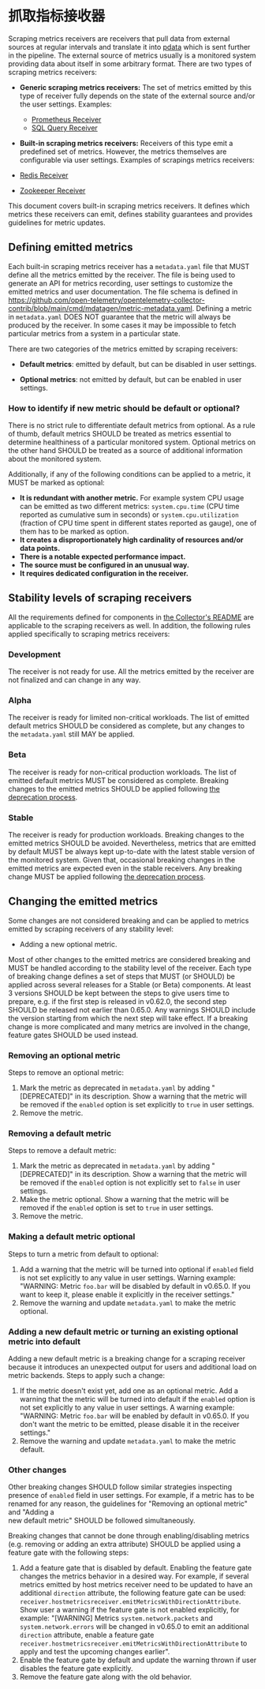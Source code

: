 # 抓取指标接收器

Scraping metrics receivers are receivers that pull data from external sources at
regular intervals and translate it into [pdata](../pdata/README.md) which is
sent further in the pipeline. The external source of metrics usually is a
monitored system providing data about itself in some arbitrary format. There are
two types of scraping metrics receivers:

- **Generic scraping metrics receivers:** The set of metrics emitted by this
  type of receiver fully depends on the state of the external source and/or the
  user settings. Examples:

  - [Prometheus Receiver](https://github.com/open-telemetry/opentelemetry-collector-contrib/tree/main/receiver/prometheusreceiver)
  - [SQL Query Receiver](https://github.com/open-telemetry/opentelemetry-collector-contrib/tree/main/receiver/sqlqueryreceiver)

- **Built-in scraping metrics receivers:** Receivers of this type emit a
  predefined set of metrics. However, the metrics themselves are configurable
  via user settings. Examples of scrapings metrics receivers:

- [Redis Receiver](https://github.com/open-telemetry/opentelemetry-collector-contrib/tree/main/receiver/redisreceiver)
- [Zookeeper Receiver](https://github.com/open-telemetry/opentelemetry-collector-contrib/tree/main/receiver/zookeeperreceiver)

This document covers built-in scraping metrics receivers. It defines which
metrics these receivers can emit, defines stability guarantees and provides
guidelines for metric updates.

## Defining emitted metrics

Each built-in scraping metrics receiver has a `metadata.yaml` file that MUST
define all the metrics emitted by the receiver. The file is being used to
generate an API for metrics recording, user settings to customize the emitted
metrics and user documentation. The file schema is defined in
https://github.com/open-telemetry/opentelemetry-collector-contrib/blob/main/cmd/mdatagen/metric-metadata.yaml.
Defining a metric in `metadata.yaml` DOES NOT guarantee that the metric will
always be produced by the receiver. In some cases it may be impossible to fetch
particular metrics from a system in a particular state.

There are two categories of the metrics emitted by scraping receivers:

- **Default metrics**: emitted by default, but can be disabled in user settings.

- **Optional metrics**: not emitted by default, but can be enabled in user
  settings.

### How to identify if new metric should be default or optional?

There is no strict rule to differentiate default metrics from optional. As a
rule of thumb, default metrics SHOULD be treated as metrics essential to
determine healthiness of a particular monitored system. Optional metrics on the
other hand SHOULD be treated as a source of additional information about the
monitored system.

Additionally, if any of the following conditions can be applied to a metric, it
MUST be marked as optional:

- **It is redundant with another metric.** For example system CPU usage can be
  emitted as two different metrics: `system.cpu.time` (CPU time reported as
  cumulative sum in seconds) or `system.cpu.utilization` (fraction of CPU time
  spent in different states reported as gauge), one of them has to be marked as
  option.
- **It creates a disproportionately high cardinality of resources and/or data
  points.**
- **There is a notable expected performance impact.**
- **The source must be configured in an unusual way.**
- **It requires dedicated configuration in the receiver.**

## Stability levels of scraping receivers

All the requirements defined for components in
[the Collector's README](../README.md#stability-levels) are applicable to the
scraping receivers as well. In addition, the following rules applied
specifically to scraping metrics receivers:

### Development

The receiver is not ready for use. All the metrics emitted by the receiver are
not finalized and can change in any way.

### Alpha

The receiver is ready for limited non-critical workloads. The list of emitted
default metrics SHOULD be considered as complete, but any changes to the
`metadata.yaml` still MAY be applied.

### Beta

The receiver is ready for non-critical production workloads. The list of emitted
default metrics MUST be considered as complete. Breaking changes to the emitted
metrics SHOULD be applied following
[the deprecation process](#changing-the-emitted-metrics).

### Stable

The receiver is ready for production workloads. Breaking changes to the emitted
metrics SHOULD be avoided. Nevertheless, metrics that are emitted by default
MUST be always kept up-to-date with the latest stable version of the monitored
system. Given that, occasional breaking changes in the emitted metrics are
expected even in the stable receivers. Any breaking change MUST be applied
following [the deprecation process](#changing-the-emitted-metrics).

## Changing the emitted metrics

Some changes are not considered breaking and can be applied to metrics emitted
by scraping receivers of any stability level:

- Adding a new optional metric.

Most of other changes to the emitted metrics are considered breaking and MUST be
handled according to the stability level of the receiver. Each type of breaking
change defines a set of steps that MUST (or SHOULD) be applied across several
releases for a Stable (or Beta) components. At least 3 versions SHOULD be kept
between the steps to give users time to prepare, e.g. if the first step is
released in v0.62.0, the second step SHOULD be released not earlier than 0.65.0.
Any warnings SHOULD include the version starting from which the next step will
take effect. If a breaking change is more complicated and many metrics are
involved in the change, feature gates SHOULD be used instead.

### Removing an optional metric

Steps to remove an optional metric:

1. Mark the metric as deprecated in `metadata.yaml` by adding "[DEPRECATED]" in
   its description. Show a warning that the metric will be removed if the
   `enabled` option is set explicitly to `true` in user settings.
2. Remove the metric.

### Removing a default metric

Steps to remove a default metric:

1. Mark the metric as deprecated in `metadata.yaml` by adding "[DEPRECATED]" in
   its description. Show a warning that the metric will be removed if the
   `enabled` option is not explicitly set to `false` in user settings.
2. Make the metric optional. Show a warning that the metric will be removed if
   the `enabled` option is set to `true` in user settings.
3. Remove the metric.

### Making a default metric optional

Steps to turn a metric from default to optional:

1. Add a warning that the metric will be turned into optional if `enabled` field
   is not set explicitly to any value in user settings. Warning example:
   "WARNING: Metric `foo.bar` will be disabled by default in v0.65.0. If you
   want to keep it, please enable it explicitly in the receiver settings."
2. Remove the warning and update `metadata.yaml` to make the metric optional.

### Adding a new default metric or turning an existing optional metric into default

Adding a new default metric is a breaking change for a scraping receiver because
it introduces an unexpected output for users and additional load on metric
backends. Steps to apply such a change:

1. If the metric doesn't exist yet, add one as an optional metric. Add a warning
   that the metric will be turned into default if the `enabled` option is not
   set explicitly to any value in user settings. A warning example: "WARNING:
   Metric `foo.bar` will be enabled by default in v0.65.0. If you don't want the
   metric to be emitted, please disable it in the receiver settings."
2. Remove the warning and update `metadata.yaml` to make the metric default.

### Other changes

Other breaking changes SHOULD follow similar strategies inspecting presence of
`enabled` field in user settings. For example, if a metric has to be renamed for
any reason, the guidelines for "Removing an optional metric" and "Adding a  
new default metric" SHOULD be followed simultaneously.

Breaking changes that cannot be done through enabling/disabling metrics (e.g.
removing or adding an extra attribute) SHOULD be applied using a feature gate
with the following steps:

1. Add a feature gate that is disabled by default. Enabling the feature gate
   changes the metrics behavior in a desired way. For example, if several
   metrics emitted by host metrics receiver need to be updated to have an
   additional `direction` attribute, the following feature gate can be used:
   `receiver.hostmetricsreceiver.emitMetricsWithDirectionAttribute`. Show user a
   warning if the feature gate is not enabled explicitly, for example:
   "[WARNING] Metrics `system.network.packets` and `system.network.errors` will
   be changed in v0.65.0 to emit an additional `direction` attribute, enable a
   feature gate `receiver.hostmetricsreceiver.emitMetricsWithDirectionAttribute`
   to apply and test the upcoming changes earlier".
2. Enable the feature gate by default and update the warning thrown if user
   disables the feature gate explicitly.
3. Remove the feature gate along with the old behavior.
